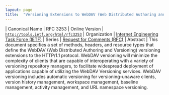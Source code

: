```yaml
---
layout: page
title:  "Versioning Extensions to WebDAV (Web Distributed Authoring and Versioning)"
---
```


| Canonical Name | RFC 3253
| Online Version | [`http://tools.ietf.org/html/rfc3253`](http://tools.ietf.org/html/rfc3253)
| Organization | [Internet Engineering Task Force (IETF)](..)
| Series | [Request for Comments (RFC)](..)
| Abstract | This document specifies a set of methods, headers, and resource types that define the WebDAV (Web Distributed Authoring and Versioning) versioning extensions to the HTTP/1.1 protocol. WebDAV versioning will minimize the complexity of clients that are capable of interoperating with a variety of versioning repository managers, to facilitate widespread deployment of applications capable of utilizing the WebDAV Versioning services. WebDAV versioning includes automatic versioning for versioning-unaware clients, version history management, workspace management, baseline management, activity management, and URL namespace versioning.